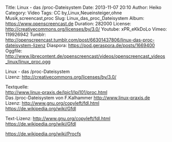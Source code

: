 Title: Linux - das /proc-Dateisystem
Date: 2013-11-07 20:10
Author: Heiko
Category: Video
Tags: CC by,Linux,Neueinsteiger,ohne Musik,screencast,proc
Slug: Linux_das_proc_Dateisystem
Album: https://www.openscreencast.de
Duration: 282000
License: http://creativecommons.org/licenses/by/3.0/
Youtube: xPR_eKkDoLo
Vimeo: 119926942
Tumblr: http://openscreencast.tumblr.com/post/66301437806/linux-das-proc-dateisystem-lizenz
Diaspora: https://pod.geraspora.de/posts/1669400
Oggfile: http://www.librecontent.de/openscreencast/videos/openscreencast_videos_linux/linux_proc.ogg

Linux - das /proc-Dateisystem  
Lizenz: <http://creativecommons.org/licenses/by/3.0/>  
  
Textquelle:  
<http://www.linux-praxis.de/lpic1/lpi101/proc.html>  
Das /proc-Dateisystem von F.Kalhammer <http://www.linux-praxis.de>  
Lizenz: <http://www.gnu.org/copyleft/fdl.html>
<https://de.wikipedia.org/wiki/Gfdl>  
  
Text-Lizenz: <http://www.gnu.org/copyleft/fdl.html>
<https://de.wikipedia.org/wiki/Gfdl>  
  
<https://de.wikipedia.org/wiki/Procfs>

